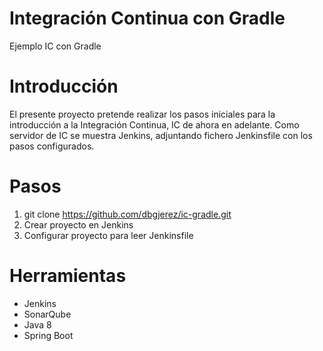 # Integración Continua con Gradle
Ejemplo IC con Gradle
# Introducción
El presente proyecto pretende realizar los pasos iniciales para la introducción a la Integración Continua, IC de ahora en adelante. Como servidor de IC se muestra Jenkins, adjuntando fichero Jenkinsfile con los pasos configurados.
# Pasos
1. git clone https://github.com/dbgjerez/ic-gradle.git
2. Crear proyecto en Jenkins
3. Configurar proyecto para leer Jenkinsfile
# Herramientas
* Jenkins
* SonarQube
* Java 8
* Spring Boot
